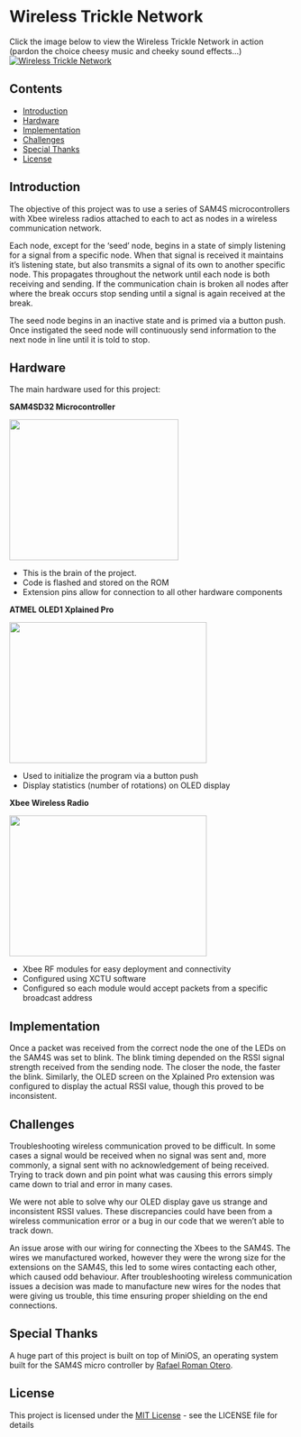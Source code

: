 # Wireless Trickle Network

Click the image below to view the Wireless Trickle Network in action (pardon the choice cheesy music and cheeky sound effects...)
[![Wireless Trickle Network](https://img.youtube.com/vi/FVWkvPiDZ3Y/0.jpg)](https://www.youtube.com/watch?v=FVWkvPiDZ3Y&feature=youtu.be)

## Contents
- [Introduction](#introduction)
- [Hardware](#hardware)
- [Implementation](#implementation)
- [Challenges](#challenges)
- [Special Thanks](#special-thanks)
- [License](#license)

## Introduction

The objective of this project was to use a series of SAM4S microcontrollers with Xbee wireless radios attached to each to act as nodes in a wireless communication network.

Each node, except for the ‘seed’ node, begins in a state of simply listening for a signal from a specific node. When that signal is received it maintains it’s listening state, but also transmits a signal of its own to another specific node. This propagates throughout the network until each node is both receiving and sending. If the communication chain is broken all nodes after where the break occurs stop sending until a signal is again received at the break.

The seed node begins in an inactive state and is primed via a button push. Once instigated the seed node will continuously send information to the next node in line until it is told to stop.

## Hardware

The main hardware used for this project:

**SAM4SD32 Microcontroller**

<img src="https://mdrakos.github.io/images/sam4s.png" width="300" height="250">

* This is the brain of the project.
* Code is flashed and stored on the ROM
* Extension pins allow for connection to all other hardware components

**ATMEL OLED1 Xplained Pro**

<img src="https://mdrakos.github.io/images/oled.png" width="350" height="250">

* Used to initialize the program via a button push
* Display statistics (number of rotations) on OLED display

**Xbee Wireless Radio**

<img src="https://mdrakos.github.io/images/xbee-ant.png" width="350" height="250">

* Xbee RF modules for easy deployment and connectivity
* Configured using XCTU software
* Configured so each module would accept packets from a specific broadcast address


## Implementation
Once a packet was received from the correct node the one of the LEDs on the SAM4S was set to blink. The blink timing depended on the RSSI signal strength received from the sending node. The closer the node, the faster the blink. Similarly, the OLED screen on the Xplained Pro extension was configured to display the actual RSSI value, though this proved to be inconsistent.

## Challenges
Troubleshooting wireless communication proved to be difficult. In some cases a signal would be received when no signal was sent and, more commonly, a signal sent with no acknowledgement of being received. Trying to track down and pin point what was causing this errors simply came down to trial and error in many cases.

We were not able to solve why our OLED display gave us strange and inconsistent RSSI values. These discrepancies could have been from a wireless communication error or a bug in our code that we weren’t able to track down.

An issue arose with our wiring for connecting the Xbees to the SAM4S. The wires we manufactured worked, however they were the wrong size for the extensions on the SAM4S, this led to some wires contacting each other, which caused odd behaviour. After troubleshooting wireless communication issues a decision was made to manufacture new wires for the nodes that were giving us trouble, this time ensuring proper shielding on the end connections.

## Special Thanks
A huge part of this project is built on top of MiniOS, an operating system built for the SAM4S micro controller by [Rafael Roman Otero](http://embedntks.com/author/romanot/).

## License
This project is licensed under the [MIT License](https://github.com/avrobullet/Wireless_Trickle_Network/blob/master/LICENSE) - see the LICENSE file for details

